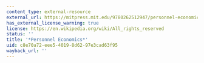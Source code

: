 ```yaml
---
content_type: external-resource
external_url: https://mitpress.mit.edu/9780262512947/personnel-economics/
has_external_license_warning: true
license: https://en.wikipedia.org/wiki/All_rights_reserved
status: ''
title: '*Personnel Economics*'
uid: c8e70a72-eee5-4019-8d62-97e3cad63f95
wayback_url: ''
---
```

